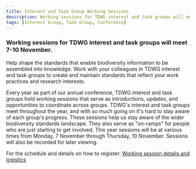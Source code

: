 ```yaml
---
title: Interest and Task Group Working Sessions
description: Working sessions for TDWG interest and task groups will meet Wednesdays and Thursdays through the month of November.
tags: [Interest Group, Task Group, Conference]
---
```


### Working sessions for TDWG interest and task groups will meet 7-10 November.

Help shape the standards that enable biodiversity information to be assembled into knowledge. Work with your colleagues in TDWG interest and task groups to create and maintain standards that reflect your work practices and research interests.

Every year as part of our annual conference, TDWG interest and task groups hold working sessions that serve as introductions, updates, and opportunities to coordinate across groups. TDWG's interest and task groups meet throughout the year, and with so much going on it's hard to stay aware of each group's progress. These sessions help us stay aware of the wider biodiversity standards landscape. They also serve as "on-ramps" for people who are just starting to get involved. This year sessions will be at various times from Monday, 7 November through Thursday, 10 November. Sessions will also be recorded for later viewing.

For the schedule and details on how to register: [Working session details and logistics](https://www.tdwg.org/conferences/2022/working-sessions/)
